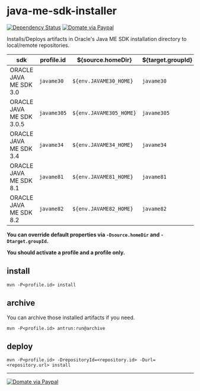 # java-me-sdk-installer
[![Dependency Status](https://www.versioneye.com/user/projects/565fbdb0f376cc003d00012a/badge.svg)](https://www.versioneye.com/user/projects/565fbdb0f376cc003d00012a)
[![Domate via Paypal](https://img.shields.io/badge/donate-paypal-blue.svg)](https://www.paypal.com/cgi-bin/webscr?cmd=_cart&business=A954LDFBW4B9N&lc=KR&item_name=GitHub&amount=5%2e00&currency_code=USD&button_subtype=products&add=1&bn=PP%2dShopCartBF%3adonate%2dpaypal%2dblue%2epng%3aNonHosted)

Installs/Deploys artifacts in Oracle's Java ME SDK installation directory to local/remote repositories.

|sdk                     |profile.id  |${source.homeDir}      |${target.groupId}  |
|------------------------|------------|-----------------------|-------------------|
|ORACLE JAVA ME SDK 3.0  |`javame30`  |`${env.JAVAME30_HOME}` |`javame30`         |
|ORACLE JAVA ME SDK 3.0.5|`javame305` |`${env.JAVAME305_HOME}`|`javame305`        |
|ORACLE JAVA ME SDK 3.4  |`javame34`  |`${env.JAVAME34_HOME}` |`javame34`         |
|ORACLE JAVA ME SDK 8.1  |`javame81`  |`${env.JAVAME81_HOME}` |`javame81`         |
|ORACLE JAVA ME SDK 8.2  |`javame82`  |`${env.JAVAME82_HOME}` |`javame82`         |

**You can override default properties via `-Dsource.homeDir` and `-Dtarget.groupId`.**

**You should activate a profile and a profile only.**

## install

````
mvn -P<profile.id> install
````

## archive
You can archive those installed artifacts if you need.
````
mvn -P<profile.id> antrun:run@archive
````

## deploy
````
mvn -P<profile.id> -DrepositoryId=<repository.id> -Durl=<repository.url> install
````
----
[![Domate via Paypal](https://img.shields.io/badge/donate-paypal-blue.svg)](https://www.paypal.com/cgi-bin/webscr?cmd=_cart&business=A954LDFBW4B9N&lc=KR&item_name=GitHub&amount=5%2e00&currency_code=USD&button_subtype=products&add=1&bn=PP%2dShopCartBF%3adonate%2dpaypal%2dblue%2epng%3aNonHosted)
